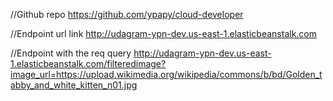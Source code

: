//Github repo
https://github.com/ypapy/cloud-developer

//Endpoint url link
http://udagram-ypn-dev.us-east-1.elasticbeanstalk.com

//Endpoint with the req query
http://udagram-ypn-dev.us-east-1.elasticbeanstalk.com/filteredimage?image_url=https://upload.wikimedia.org/wikipedia/commons/b/bd/Golden_tabby_and_white_kitten_n01.jpg